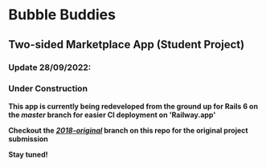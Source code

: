 # Bubble Buddies
## Two-sided Marketplace App (Student Project)

### Update 28/09/2022:
### Under Construction

**This app is currently being redeveloped from the ground up for Rails 6 on the *master* branch for easier CI deployment on 'Railway.app'**

**Checkout the [*2018-original*](https://github.com/chullman/BubbleBuddies/tree/2018-original) branch on this repo for the original project submission**

**Stay tuned!**
